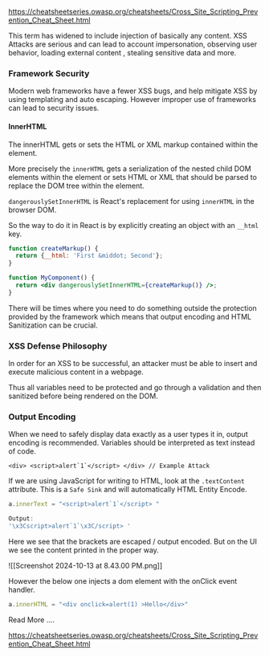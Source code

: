 https://cheatsheetseries.owasp.org/cheatsheets/Cross_Site_Scripting_Prevention_Cheat_Sheet.html

This term has widened to include injection of basically any content. XSS Attacks are serious and can lead to account impersonation, observing user behavior, loading external content , stealing sensitive data and more. 

### Framework Security

Modern web frameworks have a fewer XSS bugs, and help mitigate XSS by using templating and auto escaping. However improper use of frameworks can lead to security issues. 

#### InnerHTML

The innerHTML gets or sets the HTML or XML markup contained within the element. 

More precisely the `innerHTML` gets a serialization of the nested child DOM elements within the element or sets HTML or XML that should be parsed to replace the DOM tree within the element.

`dangerouslySetInnerHTML` is React's replacement for using `innerHTML` in the browser DOM. 

So the way to do it in React is by explicitly creating an object with an `__html` key.

```jsx
function createMarkup() {
  return {__html: 'First &middot; Second'};
}

function MyComponent() {
  return <div dangerouslySetInnerHTML={createMarkup()} />;
}
```

There will be times where you need to do something outside the protection provided by the framework which means that output encoding and HTML Sanitization can be crucial.

### XSS Defense Philosophy

In order for an XSS to be successful, an attacker must be able to insert and execute malicious content in a webpage. 

Thus all variables need to be protected and go through a validation and then sanitized before being rendered on the DOM.

### Output Encoding

When we need to safely display data exactly as a user types it in, output encoding is recommended. Variables should be interpreted as text instead of code.

```
<div> <script>alert`1`</script> </div> // Example Attack
```

If we are using JavaScript for writing to HTML, look at the `.textContent` attribute. This is a `Safe Sink` and will automatically HTML Entity Encode.

```js
a.innerText = "<script>alert`1`</script> "

Output: 
'\x3Cscript>alert`1`\x3C/script> '
```

Here we see that the brackets are escaped / output encoded. But on the UI we see the content printed in the proper way.

![[Screenshot 2024-10-13 at 8.43.00 PM.png]]

However the below one injects a dom element with the onClick event handler. 

```js
a.innerHTML = "<div onclick=alert(1) >Hello</div>"
```


Read More .... 

https://cheatsheetseries.owasp.org/cheatsheets/Cross_Site_Scripting_Prevention_Cheat_Sheet.html


